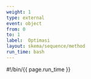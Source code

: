 ```yaml
---
weight: 1
type: external
event: object
from: 0
to: 1
label:  Optimasi
layout: skema/sequence/method
run_time: bash
---
```

#!/bin/{{ page.run_time }}
